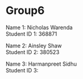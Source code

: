 # Group6
Name 1: Nicholas Warenda <br>
Student ID 1: 368871 <br>

Name 2: Ainsley Shaw <br>
Student ID 2: 380523 <br>

Name 3: Harmanpreet Sidhu <br>
Student ID 3:  <br>
